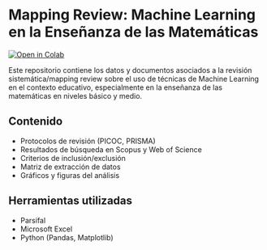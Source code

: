# Mapping Review: Machine Learning en la Enseñanza de las Matemáticas
[![Open in Colab](https://colab.research.google.com/assets/colab-badge.svg)](https://colab.research.google.com/github/mlproyecto/mappingreview/blob/main/mapping_review_analysis.ipynb)

Este repositorio contiene los datos y documentos asociados a la revisión sistemática/mapping review sobre el uso de técnicas de Machine Learning en el contexto educativo, especialmente en la enseñanza de las matemáticas en niveles básico y medio.

## Contenido

- Protocolos de revisión (PICOC, PRISMA)
- Resultados de búsqueda en Scopus y Web of Science
- Criterios de inclusión/exclusión
- Matriz de extracción de datos
- Gráficos y figuras del análisis

## Herramientas utilizadas
- Parsifal
- Microsoft Excel
- Python (Pandas, Matplotlib)
